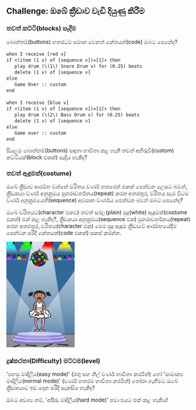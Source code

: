 ## Challenge: ඔබේ ක්‍රීඩාව වැඩි දියුණු කිරීම

### තවත් කට්ටි(blocks) සෑදීම

බොත්තම්(buttons) හතරටම සමාන වෙනත් කේතයන්(code) ඔබට පෙනේද?

```blocks3
when I receive [red v]
if <(item (1 v) of [sequence v])=[1]> then
   play drum (\(1\) Snare Drum v) for (0.25) beats
   delete (1 v) of [sequence v]
else
   Game Over :: custom
end

when I receive [blue v]
if <(item (1 v) of [sequence v])=[1]> then
   play drum (\(2\) Bass Drum v) for (0.25) beats
   delete (1 v) of [sequence v]
else
   Game over :: custom
end
```

සියලුම බොත්තම්(buttons) සඳහා භාවිතා කළ හැකි තවත් අභිරුචි(custom) කට්ටියක්(block එකක්) සෑදිය හැකිද?

### තවත් ඇඳුමක්(costume)

ඔබේ ක්‍රීඩාව ආරම්භ වන්නේ චරිතය වර්ණ හතරෙන් එකක් පෙන්වන ලෙසට බවත්, ක්‍රීඩකයා වර්ණ අනුක්‍රමය පුනරාවර්තනය(repeat) කරන අතරතුර, චරිතය සෑම විටම වර්ණ අනුක්‍රමයෙහි(sequence) අවසාන වර්ණය පෙන්වන බවත් ඔබට පෙනේද? 

ඔබේ චරිතයට(character එකට) තවත් සරල(plain) සුදු(white) ඇඳුමක්(costume එකක්) එක් කළ හැකිද?, ක්‍රීඩකයා අනුක්‍රමය(sequence එක) පුනරාවර්තනය(repeat) කරන අතරතුර, චරිතය(character එක) මෙම සුදු ඇඳුම ක්‍රීඩාවේ ආරම්භයේදීම පෙන්වන පරිදි කේතයක්(code එකක්) සකස් කරන්න.

![තිර රුව(screenshot)](images/colour-white.png)

### දුෂ්කරතා(Difficulty) මට්ටම(level)

'පහසු මාදිලිය(easy mode)' (රතු සහ නිල් වර්ණ භාවිතා කරමින්) හෝ 'සාමාන්‍ය මාදිලිය(normal mode)' (වර්ණ හතරම භාවිතා කරමින්) තෝරා ගැනීමට ඔබේ ක්‍රීඩකයාට ඉඩ දෙන පරිදි සැකසිය හැකිද? 

ඔබට අවශ්‍ය නම්, 'අසීරු මාදිලිය(hard mode)' පවා එයට එක් කළ හැකිය!